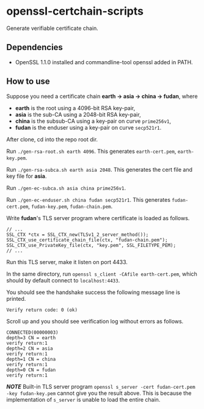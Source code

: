 # openssl-certchain-scripts
Generate verifiable certificate chain.

## Dependencies

- OpenSSL 1.1.0 installed and commandline-tool openssl added in PATH.

## How to use

Suppose you need a certificate chain **earth -> asia -> china -> fudan**,
where
- **earth** is the root using a 4096-bit RSA key-pair,
- **asia** is the sub-CA using a 2048-bit RSA key-pair,
- **china** is the subsub-CA using a key-pair on curve `prime256v1`,
- **fudan** is the enduser using a key-pair on curve `secp521r1`.

After clone, cd into the repo root dir.

Run `./gen-rsa-root.sh earth 4096`.
This generates `earth-cert.pem`, `earth-key.pem`.

Run `./gen-rsa-subca.sh earth asia 2048`.
This generates the cert file and key file for **asia**.

Run `./gen-ec-subca.sh asia china prime256v1`.

Run `./gen-ec-enduser.sh china fudan secp521r1`.
This generates `fudan-cert.pem`, `fudan-key.pem`, `fudan-chain.pem`.

Write **fudan**'s TLS server program where certificate is loaded as follows.

```
// ...
SSL_CTX *ctx = SSL_CTX_new(TLSv1_2_server_method());
SSL_CTX_use_certificate_chain_file(ctx, "fudan-chain.pem");
SSL_CTX_use_PrivateKey_file(ctx, "key.pem", SSL_FILETYPE_PEM);
// ...
```

Run this TLS server, make it listen on port 4433.

In the same directory, run `openssl s_client -CAfile earth-cert.pem`, which should by default connect to `localhost:4433`.

You should see the handshake success the following message line is printed.

```
Verify return code: 0 (ok)
```

Scroll up and you should see verification log without errors as follows.

```
CONNECTED(00000003)
depth=3 CN = earth
verify return:1
depth=2 CN = asia
verify return:1
depth=1 CN = china
verify return:1
depth=0 CN = fudan
verify return:1
```

***NOTE***
Built-in TLS server program `openssl s_server -cert fudan-cert.pem -key fudan-key.pem` cannot give you the result above.
This is because the implementation of `s_server` is unable to load the entire chain.

